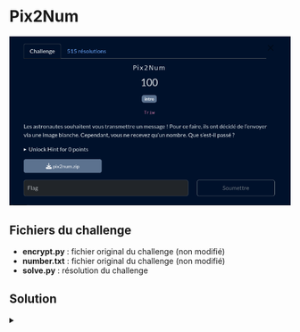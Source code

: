 # Pix2Num

![challenge](challenge.png)

## Fichiers du challenge

* **encrypt.py** : fichier original du challenge (non modifié)
* **number.txt** : fichier original du challenge (non modifié)
* **solve.py** : résolution du challenge

<h2>Solution</h2>

<details>
<summary></summary>

Ce programme transforme les pixels d'une image en nombres qu'il "chiffre".
Il utilise pour cela une clé, qu'il XOR avec les nombres obtenus.

Mais... La clé est générée aléatoirement et n'est pas stockée dans le fichier `encrypt.py` !

Comment faire alors ? On exploite la propriété du XOR : $\forall a \in [0, 1], a \oplus 0 = a$
et on retrouve ainsi la clé, qui est vers le bas du fichier (pixels blancs).

</details>
